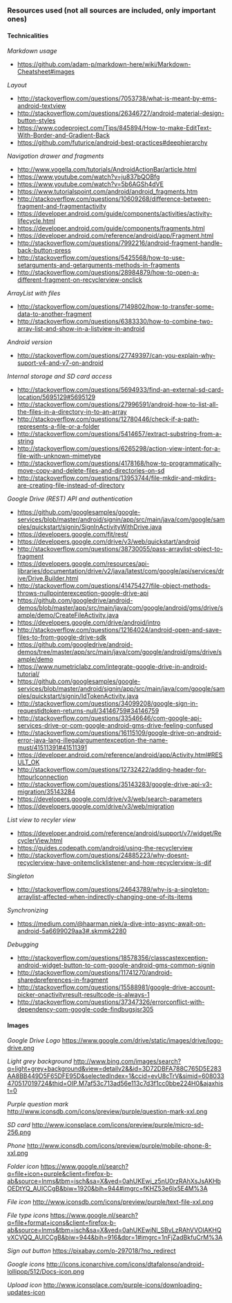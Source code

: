### Resources used (not all sources are included, only important ones)

#### Technicalities
*Markdown usage*
- https://github.com/adam-p/markdown-here/wiki/Markdown-Cheatsheet#images

*Layout*
- http://stackoverflow.com/questions/7053738/what-is-meant-by-ems-android-textview
- http://stackoverflow.com/questions/26346727/android-material-design-button-styles
- https://www.codeproject.com/Tips/845894/How-to-make-EditText-With-Border-and-Gradient-Back
- https://github.com/futurice/android-best-practices#deephierarchy

*Navigation drawer and fragments*
- http://www.vogella.com/tutorials/AndroidActionBar/article.html
- https://www.youtube.com/watch?v=ju837bQOBfg
- https://www.youtube.com/watch?v=5b6AGSh4dVE
- https://www.tutorialspoint.com/android/android_fragments.htm
- http://stackoverflow.com/questions/10609268/difference-between-fragment-and-fragmentactivity
- https://developer.android.com/guide/components/activities/activity-lifecycle.html
- https://developer.android.com/guide/components/fragments.html
- https://developer.android.com/reference/android/app/Fragment.html
- http://stackoverflow.com/questions/7992216/android-fragment-handle-back-button-press
- http://stackoverflow.com/questions/5425568/how-to-use-setarguments-and-getarguments-methods-in-fragments
- http://stackoverflow.com/questions/28984879/how-to-open-a-different-fragment-on-recyclerview-onclick

*ArrayList with files*
- http://stackoverflow.com/questions/7149802/how-to-transfer-some-data-to-another-fragment
- http://stackoverflow.com/questions/6383330/how-to-combine-two-array-list-and-show-in-a-listview-in-android

*Android version*
- http://stackoverflow.com/questions/27749397/can-you-explain-why-suport-v4-and-v7-on-android

*Internal storage and SD card access*
- http://stackoverflow.com/questions/5694933/find-an-external-sd-card-location/5695129#5695129
- http://stackoverflow.com/questions/27996591/android-how-to-list-all-the-files-in-a-directory-in-to-an-array
- http://stackoverflow.com/questions/12780446/check-if-a-path-represents-a-file-or-a-folder
- http://stackoverflow.com/questions/5414657/extract-substring-from-a-string
- http://stackoverflow.com/questions/6265298/action-view-intent-for-a-file-with-unknown-mimetype
- http://stackoverflow.com/questions/4178168/how-to-programmatically-move-copy-and-delete-files-and-directories-on-sd
- http://stackoverflow.com/questions/13953744/file-mkdir-and-mkdirs-are-creating-file-instead-of-directory

*Google Drive (REST) API and authentication*
- https://github.com/googlesamples/google-services/blob/master/android/signin/app/src/main/java/com/google/samples/quickstart/signin/SignInActivityWithDrive.java
- https://developers.google.com/fit/rest/
- https://developers.google.com/drive/v3/web/quickstart/android
- http://stackoverflow.com/questions/38730055/pass-arraylist-object-to-fragment
- https://developers.google.com/resources/api-libraries/documentation/drive/v2/java/latest/com/google/api/services/drive/Drive.Builder.html
- http://stackoverflow.com/questions/41475427/file-object-methods-throws-nullpointerexception-google-drive-api
- https://github.com/googledrive/android-demos/blob/master/app/src/main/java/com/google/android/gms/drive/sample/demo/CreateFileActivity.java
- https://developers.google.com/drive/android/intro
- http://stackoverflow.com/questions/12164024/android-open-and-save-files-to-from-google-drive-sdk
- https://github.com/googledrive/android-demos/tree/master/app/src/main/java/com/google/android/gms/drive/sample/demo
- https://www.numetriclabz.com/integrate-google-drive-in-android-tutorial/
- https://github.com/googlesamples/google-services/blob/master/android/signin/app/src/main/java/com/google/samples/quickstart/signin/IdTokenActivity.java
- http://stackoverflow.com/questions/34099208/google-sign-in-requestidtoken-returns-null/34146759#34146759
- http://stackoverflow.com/questions/33546646/com-google-api-services-drive-or-com-google-android-gms-drive-feeling-confused
- http://stackoverflow.com/questions/16115109/google-drive-on-android-error-java-lang-illegalargumentexception-the-name-must/41511391#41511391
- https://developer.android.com/reference/android/app/Activity.html#RESULT_OK
- http://stackoverflow.com/questions/12732422/adding-header-for-httpurlconnection
- http://stackoverflow.com/questions/35143283/google-drive-api-v3-migration/35143284
- https://developers.google.com/drive/v3/web/search-parameters
- https://developers.google.com/drive/v3/web/migration

*List view to recyler view*
- https://developer.android.com/reference/android/support/v7/widget/RecyclerView.html
- https://guides.codepath.com/android/using-the-recyclerview
- http://stackoverflow.com/questions/24885223/why-doesnt-recyclerview-have-onitemclicklistener-and-how-recyclerview-is-dif

*Singleton*
- http://stackoverflow.com/questions/24643789/why-is-a-singleton-arraylist-affected-when-indirectly-changing-one-of-its-items

*Synchronizing*
- https://medium.com/@haarman.niek/a-dive-into-async-await-on-android-5a6699029aa3#.skmmk2280

*Debugging*
- http://stackoverflow.com/questions/18578356/classcastexception-android-widget-button-to-com-google-android-gms-common-signin
- http://stackoverflow.com/questions/11741270/android-sharedpreferences-in-fragment
- http://stackoverflow.com/questions/15588981/google-drive-account-picker-onactivityresult-resultcode-is-always-1
- http://stackoverflow.com/questions/37347326/errorconflict-with-dependency-com-google-code-findbugsjsr305

#### Images
*Google Drive Logo*
https://www.google.com/drive/static/images/drive/logo-drive.png

*Light grey background*
http://www.bing.com/images/search?q=light+grey+background&view=detailv2&&id=3D72DBFA788C765D5E283AA8BB449D5F65DFE95D&selectedIndex=1&ccid=evU8cTrV&simid=608033470517019724&thid=OIP.M7af53c713ad56e113c7d3f1cc0bbe224H0&ajaxhist=0

*Purple question mark*
http://www.iconsdb.com/icons/preview/purple/question-mark-xxl.png

*SD card*
http://www.iconsplace.com/icons/preview/purple/micro-sd-256.png

*Phone*
http://www.iconsdb.com/icons/preview/purple/mobile-phone-8-xxl.png

*Folder icon*
https://www.google.nl/search?q=file+icon+purple&client=firefox-b-ab&source=lnms&tbm=isch&sa=X&ved=0ahUKEwj_z5nU0rzRAhXsJsAKHbOEDtYQ_AUICCgB&biw=1920&bih=944#imgrc=fKHZ53e6lx5E4M%3A

*File icon*
http://www.iconsdb.com/icons/preview/purple/text-file-xxl.png

*File type icons*
https://www.google.nl/search?q=file+format+icons&client=firefox-b-ab&source=lnms&tbm=isch&sa=X&ved=0ahUKEwjNl_SBvLzRAhVVOlAKHQvXCVQQ_AUICCgB&biw=944&bih=916&dpr=1#imgrc=1nFjZadBkfuCrM%3A

*Sign out button*
https://pixabay.com/p-297018/?no_redirect

*Google icons*
http://icons.iconarchive.com/icons/dtafalonso/android-lollipop/512/Docs-icon.png

*Upload icon*
http://www.iconsplace.com/purple-icons/downloading-updates-icon


